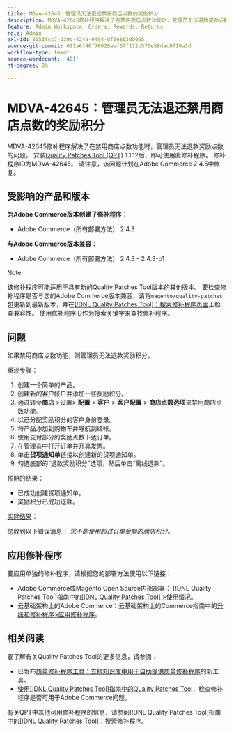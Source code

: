 ```yaml
---
title: MDVA-42645：管理员无法退还禁用商店点数的奖励积分
description: MDVA-42645修补程序解决了在禁用商店点数功能时，管理员无法退款奖励点数的问题。 安装[Quality Patches Tool (QPT)](https://experienceleague.adobe.com/zh-hans/docs/commerce-operations/tools/quality-patches-tool/quality-patches-tool-to-self-serve-quality-patches) 1.1.12后，即可使用此修补程序。 修补程序ID为MDVA-42645。 请注意，该问题计划在Adobe Commerce 2.4.5中修复。
feature: Admin Workspace, Orders, Rewards, Returns
role: Admin
exl-id: 8053fcc7-d30c-424a-9494-df6e8630b095
source-git-commit: 011a6f46f76029eaf67f172b576e58dac9710a3d
workflow-type: tm+mt
source-wordcount: '481'
ht-degree: 0%

---
```


# MDVA-42645：管理员无法退还禁用商店点数的奖励积分

MDVA-42645修补程序解决了在禁用商店点数功能时，管理员无法退款奖励点数的问题。 安装[Quality Patches Tool (QPT)](https://experienceleague.adobe.com/zh-hans/docs/commerce-operations/tools/quality-patches-tool/quality-patches-tool-to-self-serve-quality-patches) 1.1.12后，即可使用此修补程序。 修补程序ID为MDVA-42645。 请注意，该问题计划在Adobe Commerce 2.4.5中修复。

## 受影响的产品和版本

**为Adobe Commerce版本创建了修补程序：**

* Adobe Commerce（所有部署方法） 2.4.3

**与Adobe Commerce版本兼容：**

* Adobe Commerce（所有部署方法） 2.4.3 - 2.4.3-p1

>[!NOTE]
>
>该修补程序可能适用于具有新的Quality Patches Tool版本的其他版本。 要检查修补程序是否与您的Adobe Commerce版本兼容，请将`magento/quality-patches`包更新到最新版本，并在[[!DNL Quality Patches Tool]：搜索修补程序页面](https://experienceleague.adobe.com/zh-hans/docs/commerce-operations/tools/quality-patches-tool/quality-patches-tool-to-self-serve-quality-patches)上检查兼容性。 使用修补程序ID作为搜索关键字来查找修补程序。

## 问题

如果禁用商店点数功能，则管理员无法退款奖励积分。

<u>重现步骤</u>：

1. 创建一个简单的产品。
1. 创建新的客户帐户并添加一些奖励积分。
1. 通过转至&#x200B;**商店** >设置> **配置** > **客户** > **客户配置** > **商店点数选项**&#x200B;来禁用商店点数功能。
1. 以已分配奖励积分的客户身份登录。
1. 将产品添加到购物车并导航到结帐。
1. 使用支付部分的奖励点数下达订单。
1. 在管理员中打开订单并开具发票。
1. 单击&#x200B;**贷项通知单**&#x200B;链接以创建新的贷项通知单。
1. 勾选底部的“退款奖励积分”选项，然后单击“离线退款”**&#x200B;**。

<u>预期的结果</u>：

* 已成功创建贷项通知单。
* 奖励积分已成功退款。

<u>实际结果</u>：

您收到以下错误消息： *您不能使用超过订单金额的商店积分。*

## 应用修补程序

要应用单独的修补程序，请根据您的部署方法使用以下链接：

* Adobe Commerce或Magento Open Source内部部署： [!DNL Quality Patches Tool]指南中的[[!DNL Quality Patches Tool] >使用情况](/help/tools/quality-patches-tool/usage.md)。
* 云基础架构上的Adobe Commerce：云基础架构上的Commerce指南中的[升级和修补程序>应用修补程序](https://experienceleague.adobe.com/docs/commerce-cloud-service/user-guide/develop/upgrade/apply-patches.html?lang=zh-Hans)。

## 相关阅读

要了解有关Quality Patches Tool的更多信息，请参阅：

* 已发布[质量修补程序工具：支持知识库中用于自助提供质量修补程序](https://experienceleague.adobe.com/zh-hans/docs/commerce-operations/tools/quality-patches-tool/quality-patches-tool-to-self-serve-quality-patches)的新工具。
* [使用[!DNL Quality Patches Tool]指南中的Quality Patches Tool](/help/tools/quality-patches-tool/patches-available-in-qpt/check-patch-for-magento-issue-with-magento-quality-patches.md)，检查修补程序是否可用于Adobe Commerce问题。

有关QPT中其他可用修补程序的信息，请参阅[!DNL Quality Patches Tool]指南中的[[!DNL Quality Patches Tool]：搜索修补程序](https://experienceleague.adobe.com/tools/commerce-quality-patches/index.html?lang=zh-Hans)。
